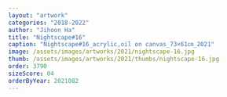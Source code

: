 ```yaml
---
layout: "artwork"
categories: "2018-2022"
author: "Jihoon Ha"
title: "Nightscape#16"
caption: "Nightscape#16_acrylic,oil on canvas_73×61㎝_2021"
image: /assets/images/artworks/2021/nightscape-16.jpg
thumb: /assets/images/artworks/2021/thumbs/nightscape-16.jpg
order: 3790
sizeScore: 04
orderByYear: 2021082
---
```

